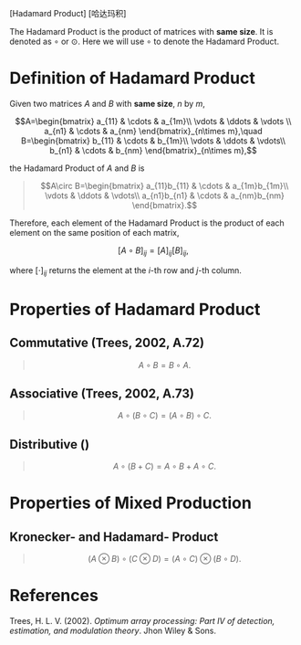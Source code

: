 [Hadamard Product] [哈达玛积]

The Hadamard Product is the product of matrices with **same size**. It is denoted as $\circ$ or $\odot$. Here we will use $\circ$ to denote the Hadamard Product.

# Definition of Hadamard Product

Given two matrices $A$ and $B$ with **same size**, $n$ by $m$, 

$$A=\begin{bmatrix}
    a_{11} & \cdots & a_{1m}\\
    \vdots & \ddots & \vdots \\
    a_{n1} & \cdots & a_{nm}
\end{bmatrix}_{n\times m},\quad B=\begin{bmatrix}
    b_{11} & \cdots & b_{1m}\\
    \vdots & \ddots & \vdots\\
    b_{n1} & \cdots & b_{nm}
\end{bmatrix}_{n\times m},$$

the Hadamard Product of $A$ and $B$ is

> $$A\circ B=\begin{bmatrix}
    a_{11}b_{11} & \cdots & a_{1m}b_{1m}\\
    \vdots & \ddots & \vdots\\
    a_{n1}b_{n1} & \cdots & a_{nm}b_{nm}
\end{bmatrix}.$$

Therefore, each element of the Hadamard Product is the product of each element on the same position of each matrix,

$$[A\circ B]_{ij}=[A]_{ij}[B]_{ij},$$

where $[\cdot]_{ij}$ returns the element at the $i$-th row and $j$-th column.

# Properties of Hadamard Product

## Commutative (Trees, 2002, A.72)

> $$A\circ B=B\circ A.$$

## Associative (Trees, 2002, A.73)

> $$A\circ(B\circ C)=(A\circ B)\circ C.$$

## Distributive ()

> $$A\circ(B+C)=A\circ B+A\circ C.$$

# Properties of Mixed Production

## Kronecker- and Hadamard- Product

> $$(A\otimes B)\circ(C\otimes D)=(A\circ C)\otimes(B\circ D).$$

# References

Trees, H. L. V. (2002). *Optimum array processing: Part IV of detection, estimation, and modulation theory*. Jhon Wiley & Sons. 